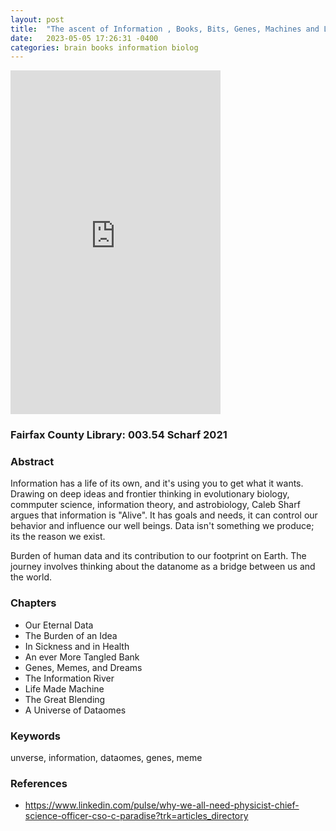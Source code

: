 ```yaml
---
layout: post
title:  "The ascent of Information , Books, Bits, Genes, Machines and Life's Unending Algoritthm"
date:   2023-05-05 17:26:31 -0400
categories: brain books information biolog
---
```


<iframe type="text/html" sandbox="allow-scripts allow-same-origin allow-popups" width="336" height="550" frameborder="0" allowfullscreen style="max-width:100%" src="https://m.media-amazon.com/images/I/51T-EsrfptL._SX329_BO1,204,203,200_.jpg" ></iframe>

### Fairfax County Library: 003.54 Scharf 2021

### Abstract
Information has a life of its own, and it's using you to get what it wants.  Drawing on deep ideas and frontier thinking in evolutionary biology, commputer science, information theory, and astrobiology, Caleb Sharf argues that information is "Alive". It has goals and needs, it can control our behavior and influence our well beings. Data isn't something we produce; its the reason we exist.

Burden of human data and its contribution to our footprint on Earth. 
The journey involves thinking about the datanome as a bridge between us and the world.
### Chapters
* Our Eternal Data
* The Burden of an Idea
* In Sickness and in Health
* An ever More Tangled Bank
* Genes, Memes, and Dreams
* The Information River
* Life Made Machine
* The Great Blending
* A Universe of Dataomes

### Keywords
unverse, information, dataomes, genes, meme

### References

* https://www.linkedin.com/pulse/why-we-all-need-physicist-chief-science-officer-cso-c-paradise?trk=articles_directory
